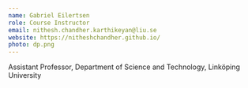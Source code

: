 ```yaml
---
name: Gabriel Eilertsen
role: Course Instructor
email: nithesh.chandher.karthikeyan@liu.se
website: https://nitheshchandher.github.io/
photo: dp.png
---
```

Assistant Professor, Department of Science and Technology, Linköping University